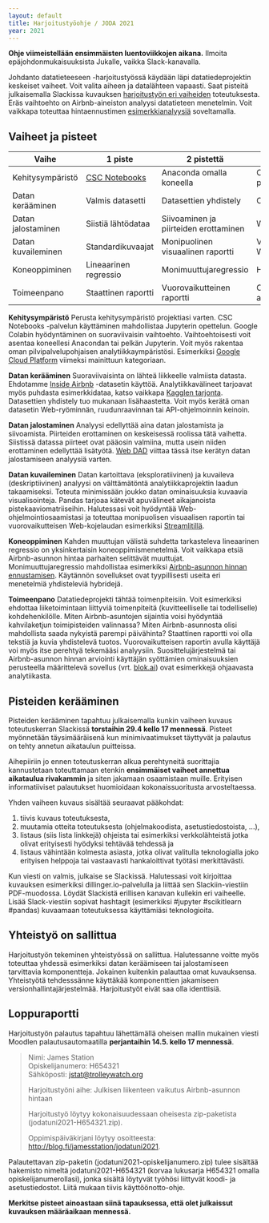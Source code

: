 ```yaml
---
layout: default
title: Harjoitustyöohje / JODA 2021
year: 2021
---
```


**Ohje viimeistellään ensimmäisten luentoviikkojen aikana.** Ilmoita epäjohdonmukaisuuksista Jukalle, vaikka Slack-kanavalla.

Johdanto datatieteeseen -harjoitustyössä käydään läpi datatiedeprojektin keskeiset vaiheet. Voit valita aiheen ja datalähteen vapaasti.
Saat pisteitä julkaisemalla Slackissa kuvauksen [harjoitustyön eri vaiheiden](https://jodatut.github.io/2021/harjoitustyo/) toteutuksesta.
Eräs vaihtoehto on Airbnb-aineiston analyysi datatieteen menetelmin.
Voit vaikkapa toteuttaa hintaennustimen [esimerkkianalyysiä](https://github.com/InfoTUNI/joda2021/blob/master/koodiesimerkit/airnbn/python_scikit_airbnb.ipynb) soveltamalla.

## Vaiheet ja pisteet

| Vaihe  | 1 piste  | 2 pistettä   | 3 pistettä  |
|--------|---|---|---|
| Kehitysympäristö   | [CSC Notebooks](https://www.csc.fi/web/blog/post/-/blogs/notebooks-enemman-aikaa-opetuksen-ytimelle) | Anaconda omalla koneella | Oma pilviympäristö |
| Datan kerääminen   | Valmis datasetti         | Datasettien yhdistely | Oma datasetti |   
| Datan jalostaminen | Siistiä lähtödataa       | Siivoaminen ja piirteiden erottaminen | Web DAD |   
| Datan kuvaileminen | Standardikuvaajat        | Monipuolinen visuaalinen raportti | Vuorovaikutteinen Web-kojelauta |   
| Koneoppiminen      | Lineaarinen regressio    | Monimuuttujaregressio | Hybriditoteutus |   
| Toimeenpano        | Staattinen raportti      | Vuorovaikutteinen raportti  | Ohjaava analytiikka |  

**Kehitysympäristö**
Perusta kehitysympäristö projektiasi varten.
CSC Notebooks -palvelun käyttäminen mahdollistaa Jupyterin opettelun.
Google Colabin hyödyntäminen on suoraviivaisin vaihtoehto. Vaihtoehtoisesti voit asentaa koneellesi Anacondan tai pelkän Jupyterin.
Voit myös rakentaa oman pilvipalvelupohjaisen analytiikkaympäristösi.
Esimerkiksi [Google Cloud Platform](https://cloud.google.com/) viimeksi mainittuun kategoriaan.

**Datan kerääminen**
Suoraviivaisinta on lähteä liikkeelle valmiista datasta.
Ehdotamme [Inside Airbnb](http://insideairbnb.com/) -datasetin käyttöä.
Analytiikkavälineet tarjoavat myös puhdasta esimerkkidataa, katso vaikkapa
[Kagglen tarjonta](https://www.kaggle.com/datasets).
Datasettien yhdistely tuo mukanaan lisähaastetta.
Voit myös kerätä oman datasetin Web-ryöminnän, ruudunraavinnan tai API-ohjelmoinnin keinoin.

**Datan jalostaminen**
Analyysi edellyttää aina datan jalostamista ja siivoamista.
Piirteiden erottaminen on keskeisessä roolissa tätä vaihetta.
Siistissä datassa piirteet ovat pääosin valmiina,
mutta usein niiden erottaminen edellyttää lisätyötä.
[Web DAD](https://www.datasciencecentral.com/profiles/blogs/data-scientist-versus-data-engineer)
viittaa tässä itse kerätyn datan jalostamiseen analyysiä varten.

**Datan kuvaileminen**
Datan kartoittava (eksploratiivinen) ja kuvaileva (deskriptiivinen) analyysi on välttämätöntä analytiikkaprojektin laadun takaamiseksi.
Toteuta minimissään joukko datan ominaisuuksia kuvaavia visualisointeja.
Pandas tarjoaa kätevät apuvälineet aikajanoista pistekaaviomatriiseihin.
Halutessasi voit hyödyntää Web-ohjelmointiosaamistasi ja
toteuttaa monipuolisen visuaalisen raportin tai
vuorovaikutteisen Web-kojelaudan esimerkiksi [Streamlitillä](https://streamlit.io/).

**Koneoppiminen**
Kahden muuttujan välistä suhdetta tarkasteleva lineaarinen regressio on
yksinkertaisin koneoppimismenetelmä.
Voit vaikkapa etsiä Airbnb-asunnon hintaa parhaiten selittävät muuttujat.
Monimuuttujaregressio mahdollistaa esimerkiksi
[Airbnb-asunnon hinnan ennustamisen](https://github.com/InfoTUNI/joda2021/blob/master/koodiesimerkit/airnbn/python_scikit_airbnb.ipynb).
Käytännön sovellukset ovat tyypillisesti useita eri menetelmiä yhdisteleviä hybridejä.

**Toimeenpano**
Datatiedeprojekti tähtää toimenpiteisiin.
Voit esimerkiksi ehdottaa liiketoimintaan liittyviä toimenpiteitä
(kuvitteelliselle tai todelliselle) kohdehenkilölle.
Miten Airbnb-asuntojen sijaintia voisi hyödyntää kahvilaketjun toimipisteiden valinnassa?
Miten Airbnb-asunnosta olisi mahdollista saada nykyistä parempi päivähinta?
Staattinen raportti voi olla tekstiä ja kuvia yhdistelevä tuotos.
Vuorovaikutteisen raportin avulla käyttäjä voi myös itse perehtyä tekemääsi analyysiin.
Suosittelujärjestelmä tai Airbnb-asunnon hinnan arviointi käyttäjän syöttämien ominaisuuksien perusteella määrittelevä sovellus (vrt. [blok.ai](https://blok.ai/asunnon-hinta-arvio/)) ovat esimerkkejä ohjaavasta analytiikasta.

## Pisteiden kerääminen

Pisteiden kerääminen tapahtuu julkaisemalla kunkin vaiheen kuvaus
toteutuskerran Slackissä **torstaihin 29.4 kello 17 mennessä**.
Pisteet myönnetään täysimääräisenä kun minimivaatimukset täyttyvät ja
palautus on tehty annetun aikataulun puitteissa.

Aihepiiriin jo ennen toteutuskerran alkua perehtyneitä suorittajia kannustetaan toteuttamaan etenkin **ensimmäiset vaiheet annettua aikataulua rivakammin** ja siten jakamaan osaamistaan muille.
Erityisen informatiiviset palautukset huomioidaan kokonaissuoritusta arvosteltaessa.

Yhden vaiheen kuvaus sisältää seuraavat pääkohdat:

1. tiivis kuvaus toteutuksesta,
1. muutamia otteita toteutuksesta (ohjelmakoodista, asetustiedostoista, ...),
1. listaus (siis lista linkkejä) ohjeista tai esimerkiksi verkkolähteistä jotka olivat erityisesti hyödyksi tehtävää tehdessä ja
1. listaus vähintään kolmesta asiasta, jotka olivat valitulla teknologialla joko erityisen helppoja tai vastaavasti hankaloittivat työtäsi merkittävästi.

Kun viesti on valmis, julkaise se Slackissä.
Halutessasi voit kirjoittaa kuvauksen esimerkiksi dillinger.io-palvelulla ja liittää sen Slackiin-viestiin PDF-muodossa.
Löydät Slackistä erillisen kanavan kullekin eri vaiheelle.
Lisää Slack-viestiin sopivat hashtagit (esimerkiksi #jupyter #scikitlearn #pandas) kuvaamaan toteutuksessa käyttämiäsi teknologioita.  

## Yhteistyö on sallittua

Harjoitustyön tekeminen yhteistyössä on sallittua.
Halutessanne voitte myös toteuttaa yhdessä esimerkiksi datan keräämiseen tai
jalostamiseen tarvittavia komponentteja.
Jokainen kuitenkin palauttaa omat kuvauksensa.
Yhteistyötä tehdesssänne käyttäkää komponenttien jakamiseen versionhallintajärjestelmää.
Harjoitustyöt eivät saa olla identtisiä.

## Loppuraportti

Harjoitustyön palautus tapahtuu lähettämällä oheisen mallin mukainen viesti
Moodlen palautusautomaatilla **perjantaihin 14.5. kello 17 mennessä**.

<blockquote>
  <p>
    Nimi: James Station<br />
    Opiskelijanumero: H654321<br />
    Sähköposti: <a href="mailto:jstat@trolleywatch.org">jstat@trolleywatch.org</a>
  </p>
  <p>Harjoitustyöni aihe: Julkisen liikenteen vaikutus Airbnb-asunnon hintaan</p>
  <p>Harjoitustyö löytyy kokonaisuudessaan oheisesta zip-paketista (jodatuni2021-H654321.zip).</p>

<p>Oppimispäiväkirjani löytyy osoitteesta:
<a href="http://blog.fi/jamesstation/jodatuni2021">http://blog.fi/jamesstation/jodatuni2021</a>.</p>

</blockquote>

Palautettavan zip-paketin (jodatuni2021-opiskelijanumero.zip) tulee sisältää hakemisto nimeltä jodatuni2021-H654321 (korvaa lukusarja H654321 omalla opiskelijanumerollasi), jonka sisältä löytyvät työhösi liittyvät koodi- ja asetustiedostot.
Liitä mukaan tiivis käyttöönotto-ohje.

<!--
Merkitse lisäksi harjoitustyön eri ominaisuuksien raportoiduista toteutuksista keräämäsi pisteet
[Google-laskentataulukkoon](https://docs.google.com/spreadsheets/d/1xKYYAjyzkk5rTL3KuSMs2Srdp-wLgHzPc-QXXGRtaVw/edit?usp=sharing ) (ei edellytä sisäänkirjautumista).
-->
**Merkitse pisteet ainoastaan siinä tapauksessa, että olet julkaissut kuvauksen määräaikaan mennessä.**
